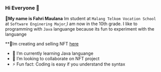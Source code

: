 ### Hi Everyone 👋

**👦My name is Fahri Maulana** Im student at `Malang Telkom Vocation School` at `Software Enginering Major`,I am now in the 10th grade.
I like to programming with `Java` languange because its fun to experiment with the languange

**🎨Im creating and selling NFT [here](https://opensea.io/Indo-Toons-NFT)

- 🌱 I’m currently learning Java languange
- 👯 I’m looking to collaborate on NFT project
- ⚡ Fun fact: Coding is easy if you understand the syntax
